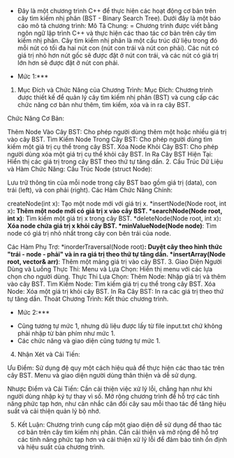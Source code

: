 - Đây là một chương trình C++ để thực hiện các hoạt động cơ bản trên cây tìm kiếm nhị phân (BST - Binary Search Tree). Dưới đây là một báo cáo mô tả chương trình:
Mô Tả Chung:
= Chương trình được viết bằng ngôn ngữ lập trình C++ và thực hiện các thao tác cơ bản trên cây tìm kiếm nhị phân. Cây tìm kiếm nhị phân là một cấu trúc dữ liệu trong đó mỗi nút có tối đa hai nút con
(nút con trái và nút con phải). Các nút có giá trị nhỏ hơn nút gốc sẽ được đặt ở nút con trái, và các nút có giá trị lớn hơn sẽ được đặt ở nút con phải.

* Mức 1:***
  
1. Mục Đích và Chức Năng của Chương Trình:
Mục Đích: Chương trình được thiết kế để quản lý cây tìm kiếm nhị phân (BST) và cung cấp các chức năng cơ bản như thêm, tìm kiếm, xóa và in ra cây BST.

Chức Năng Cơ Bản:

Thêm Node Vào Cây BST: Cho phép người dùng thêm một hoặc nhiều giá trị vào cây BST.
Tìm Kiếm Node Trong Cây BST: Cho phép người dùng tìm kiếm một giá trị cụ thể trong cây BST.
Xóa Node Khỏi Cây BST: Cho phép người dùng xóa một giá trị cụ thể khỏi cây BST.
In Ra Cây BST Hiện Tại: Hiển thị các giá trị trong cây BST theo thứ tự tăng dần.
2. Cấu Trúc Dữ Liệu và Hàm Chức Năng:
Cấu Trúc Node (struct Node):

Lưu trữ thông tin của mỗi node trong cây BST bao gồm giá trị (data), con trái (left), và con phải (right).
Các Hàm Chức Năng Chính:

createNode(int x): Tạo một node mới với giá trị x.
*insertNode(Node root, int x)**: Thêm một node mới có giá trị x vào cây BST.
*searchNode(Node root, int x)**: Tìm kiếm một giá trị x trong cây BST.
*deleteNode(Node root, int x)**: Xóa node chứa giá trị x khỏi cây BST.
*minValueNode(Node node)**: Tìm node có giá trị nhỏ nhất trong cây con bên trái của node.

Các Hàm Phụ Trợ:
*inorderTraversal(Node root)**: Duyệt cây theo hình thức "trái - node - phải" và in ra giá trị theo thứ tự tăng dần.
*insertArray(Node root, vector<int>& arr)**: Thêm một mảng giá trị vào cây BST.
3. Giao Diện Người Dùng và Luồng Thực Thi:
Menu và Lựa Chọn: Hiển thị menu với các lựa chọn cho người dùng.
Thực Thi Lựa Chọn:
Thêm Node: Nhập giá trị và thêm vào cây BST.
Tìm Kiếm Node: Tìm kiếm giá trị cụ thể trong cây BST.
Xóa Node: Xóa một giá trị khỏi cây BST.
In Ra Cây BST: In ra các giá trị theo thứ tự tăng dần.
Thoát Chương Trình: Kết thúc chương trình.

* Mức 2:***
- Cũng tương tự mức 1, nhưng dũ liệu được lấy từ file input.txt chứ không phải nhập từ bàn phím như mức 1.
- Các chức năng và giao diện cũng tương tự mức 1.
  
4. Nhận Xét và Cải Tiến:

Ưu Điểm:
Sử dụng đệ quy một cách hiệu quả để thực hiện các thao tác trên cây BST.
Menu và giao diện người dùng thân thiện và dễ sử dụng.

Nhược Điểm và Cải Tiến:
Cần cải thiện việc xử lý lỗi, chẳng hạn như khi người dùng nhập ký tự thay vì số.
Mở rộng chương trình để hỗ trợ các tính năng phức tạp hơn, như cân nhắc cân đối cây sau mỗi thao tác để tăng hiệu suất và cải thiện quản lý bộ nhớ.

5. Kết Luận:
Chương trình cung cấp một giao diện dễ sử dụng để thao tác cơ bản trên cây tìm kiếm nhị phân.
Cần cải thiện và mở rộng để hỗ trợ các tính năng phức tạp hơn và cải thiện xử lý lỗi để đảm bảo tính ổn định và hiệu suất của chương trình.
